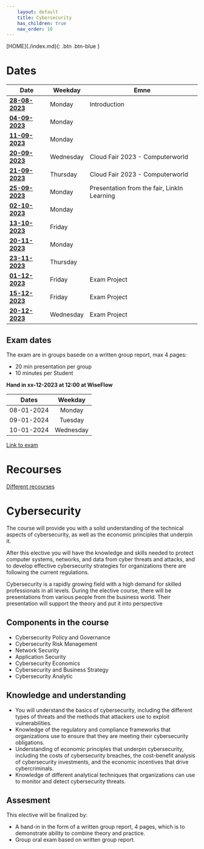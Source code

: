 ```yaml
---
    layout: default
    title: Cybersecurity
    has_children: true
    nav_order: 10
---
```


<span class="fs-1">
[HOME](./index.md){: .btn .btn-blue }
</span>

# Dates

| **Date**                            | **Weekday** | **Emne**                                    |
|-------------------------------------|-------------|---------------------------------------------|
| **[28-08-2023](28-08-2023.md)**     | Monday      | Introduction                                |
| **[04-09-2023](04-09-2023.md)**     | Monday      |                                             |
| **[11-09-2023](11-09-2023.md)**     | Monday      |                                             |
| **[20-09-2023](cloudfair.md)**      | Wednesday   | Cloud Fair 2023 - Computerworld             |
| **[21-09-2023](cloudfair.md)**      | Thursday    | Cloud Fair 2023 - Computerworld             |
| **[25-09-2023](25-09-2023.md)**     | Monday      | Presentation from the fair, LinkIn Learning |
| **[02-10-2023](02-10-2023.md)**     | Monday      |                                             |
| **[13-10-2023](13-10-2023.md)**     | Friday      |                                             |
| **[20-11-2023](20-11-2023.md)**     | Monday      |                                             |
| **[23-11-2023](23-11-2023.md)**     | Thursday    |                                             |
| **[01-12-2023](./exam-project.md)** | Friday      | Exam Project                                |
| **[15-12-2023](./exam-project.md)** | Friday      | Exam Project                                |
| **[20-12-2023](./exam-project.md)** | Wednesday   | Exam Project                                |

## Exam dates
The exam are in groups basede on a written group report, max 4 pages:
- 20 min presentation per group
- 10 minutes per Student

**Hand in xx-12-2023 at 12:00 at WiseFlow**

| **Dates**  |  **Weekday** |
|:----------:|:------------:|
| 08-01-2024 |  Monday      |
| 09-01-2024 |  Tuesday     |
| 10-01-2024 |  Wednesday   |

[Link to exam](exam.md)

# Recourses 
[Different recourses](recourses.md)

# Cybersecurity
The course will provide you with a solid understanding of the technical aspects of cybersecurity, as well as the economic principles that underpin it. 

After this elective you will have the knowledge and skills needed to protect computer systems, networks, and data from cyber threats and attacks, and to develop effective cybersecurity strategies for organizations there are following the current regulations. 

Cybersecurity is a rapidly growing field with a high demand for skilled professionals in all levels. During the elective course, there will be presentations from various people from the business world. Their presentation will support the theory and put it into perspective

## Components in the course
- Cybersecurity Policy and Governance
- Cybersecurity Risk Management
- Network Security
- Application Security
- Cybersecurity Economics
- Cybersecurity and Business Strategy
- Cybersecurity Analytic

## Knowledge and understanding
- You will understand the basics of cybersecurity, including the different types of threats and the methods that attackers use to exploit vulnerabilities.
- Knowledge of the regulatory and compliance frameworks that organizations use to ensure that they are meeting their cybersecurity obligations.
- Understanding of economic principles that underpin cybersecurity, including the costs of cybersecurity breaches, the cost-benefit analysis of cybersecurity investments, and the economic incentives that drive cybercriminals.
- Knowledge of different analytical techniques that organizations can use to monitor and detect cybersecurity threats.

## Assesment
This elective will be finalized by:
- A hand-in in the form of a written group report, 4 pages, which is to demonstrate ability to combine theory and practice.
- Group oral exam based on written group report.